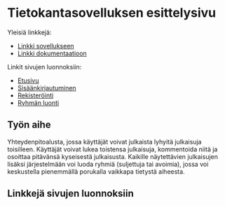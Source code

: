 # Tietokantasovelluksen esittelysivu

Yleisiä linkkejä:

* [Linkki sovellukseen](http://lpaatela.users.cs.helsinki.fi/tsoha)
* [Linkki dokumentaatioon](doc/dokumentaatio.pdf)

Linkit sivujen luonnoksiin:

* [Etusivu](http://lpaatela.users.cs.helsinki.fi/tsoha/main)
* [Sisäänkirjautuminen](http://lpaatela.users.cs.helsinki.fi/tsoha/login)
* [Rekisteröinti](http://lpaatela.users.cs.helsinki.fi/tsoha/register)
* [Ryhmän luonti](http://lpaatela.users.cs.helsinki.fi/tsoha/create_group)

## Työn aihe

Yhteydenpitoalusta, jossa käyttäjät voivat julkaista lyhyitä julkaisuja toisilleen. Käyttäjät
voivat lukea toistensa julkaisuja, kommentoida niitä ja osoittaa pitävänsä kyseisestä julkaisusta.
Kaikille näytettävien julkaisujen lisäksi järjestelmään voi luoda ryhmiä (suljettuja tai avoimia),
jossa voi keskustella pienemmällä porukalla vaikkapa tietystä aiheesta.

## Linkkejä sivujen luonnoksiin

